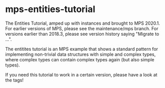 # mps-entities-tutorial
The Entities Tutorial, amped up with instances and brought to MPS 2020.1.
For earlier versions of MPS, please see the maintenance/mps<version> branch. For versions earlier than 2018.3, please see version history saying "Migrate to ...".

The entitites tutorial is an MPS example that shows a standard pattern for implementing non-trivial data structures with simple and complex types, where complex types can contain complex types again (but also simple types).

If you need this tutorial to work in a certain version, please have a look at the tags!
